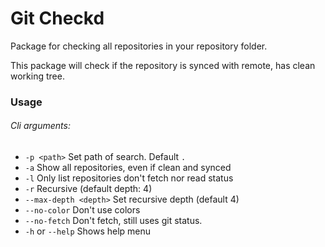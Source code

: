 # Git Checkd
Package for checking all repositories in your repository folder.

This package will check if the repository is synced with remote, has clean working tree.

### Usage
###### Cli arguments:
 * `-p <path>` Set path of search. Default `.`
 * `-a` Show all repositories, even if clean and synced
 * `-l` Only list repositories don't fetch nor read status
 * `-r` Recursive (default depth: 4)
 * `--max-depth <depth>` Set recursive depth (default 4)
 * `--no-color` Don't use colors
 * `--no-fetch` Don't fetch, still uses git status.
 * `-h` or `--help` Shows help menu